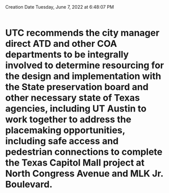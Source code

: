 <div></b>Creation Date</b> Tuesday, June 7, 2022 at 6:48:07 PM<br></div><div><br></div><div><font face=".AppleSystemUIFont"><h1>UTC recommends the city manager direct ATD and other COA departments to be integrally involved to determine resourcing for the design and implementation with the State preservation board and other necessary state of Texas  agencies, including UT Austin to work together to address the placemaking opportunities, including safe access and pedestrian connections to complete the Texas Capitol Mall project at North Congress Avenue and MLK Jr. Boulevard.</h1></font></div>
<div><br></div>

